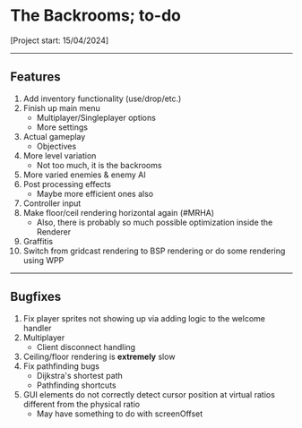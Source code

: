 # The Backrooms; to-do
[Project start: 15/04/2024]

---
## Features
1. Add inventory functionality (use/drop/etc.)
1. Finish up main menu
    - Multiplayer/Singleplayer options
    - More settings
1. Actual gameplay
    - Objectives
1. More level variation
    - Not too much, it is the backrooms
1. More varied enemies & enemy AI
1. Post processing effects
    - Maybe more efficient ones also
1. Controller input
1. Make floor/ceil rendering horizontal again (#MRHA)
    - Also, there is probably so much possible optimization inside the Renderer
1. Graffitis
1. Switch from gridcast rendering to BSP rendering or do some rendering using WPP

---
## Bugfixes
1. Fix player sprites not showing up via adding logic to the welcome handler
1. Multiplayer
    - Client disconnect handling
1. Ceiling/floor rendering is **extremely** slow
1. Fix pathfinding bugs
    - Dijkstra's shortest path
    - Pathfinding shortcuts
1. GUI elements do not correctly detect cursor position at virtual ratios different from the physical ratio
    - May have something to do with screenOffset